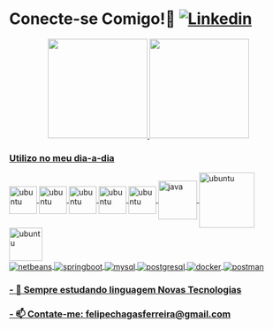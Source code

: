 # Conecte-se Comigo!👋 [![Linkedin](https://img.shields.io/badge/LinkedIn-0077B5?style=for-the-badge&logo=linkedin&logoColor=white)](https://linkedin.com/in/felipe-chagas/)


<div align="center">
  <a href="https://github.com/felipeechagas">
  <img height="180em" src="https://github-readme-stats.vercel.app/api?username=felipeechagas&show_icons=true&theme=dracula&include_all_commits=true&count_private=true"/>
  <img height="180em" src="https://github-readme-stats.vercel.app/api/top-langs/?username=felipeechagas&layout=compact&langs_count=7&theme=dracula"/>
</div>

### Utilizo no meu dia-a-dia

<div style = "display: inline_block">
  <img align="center" alt="ubuntu" src="https://cdn.jsdelivr.net/gh/devicons/devicon/icons/ubuntu/ubuntu-plain-wordmark.svg" width="50px" heidth="50px"/>
  <img align="center" alt="ubuntu" src="https://cdn.jsdelivr.net/gh/devicons/devicon/icons/windows8/windows8-original.svg" width="50px" heidth="50px"/>
  <img align="center" alt="ubuntu" src="https://cdn.jsdelivr.net/gh/devicons/devicon/icons/html5/html5-original.svg" width="50px" heidth="50px"/>
  <img align="center" alt="ubuntu" src="https://cdn.jsdelivr.net/gh/devicons/devicon/icons/css3/css3-original.svg" width="50px" heidth="50px"/>
  <img align="center" alt="ubuntu" src="https://cdn.jsdelivr.net/gh/devicons/devicon/icons/angularjs/angularjs-original.svg" width="50px" heidth="50px"/>  
  <img align="center" alt="java" src="https://cdn.jsdelivr.net/gh/devicons/devicon/icons/java/java-original-wordmark.svg" width=70px" heidth="70px"/>
  <img align="center" alt="ubuntu" src="https://cdn.jsdelivr.net/gh/devicons/devicon/icons/intellij/intellij-original-wordmark.svg" width="100px" heidth="100px"/>  
  <img align="center" alt="ubuntu" src="https://cdn.jsdelivr.net/gh/devicons/devicon/icons/vscode/vscode-original-wordmark.svg" width="60px" heidth="60px"/>
</div>
  <div style = "display: inline_block">
    <img align="center" alt="netbeans" src="https://img.shields.io/badge/NetBeansIDE-1B6AC6.svg?style=for-the-badge&logo=apache-netbeans-ide&logoColor=white"/>
    <img align="center" alt="springboot" src="https://img.shields.io/badge/Spring-6DB33F?style=for-the-badge&logo=spring&logoColor=white"/>
    <img align="center" alt="mysql" src="https://img.shields.io/badge/MySQL-00000F?style=for-the-badge&logo=mysql&logoColor=white"/>
    <img align="center" alt="postgresql" src="https://img.shields.io/badge/PostgreSQL-316192?style=for-the-badge&logo=postgresql&logoColor=white"/>
    <img align="center" alt="docker" src="https://img.shields.io/badge/docker-%230db7ed.svg?style=for-the-badge&logo=docker&logoColor=white"/>
    <img align="center" alt="postman" src="https://img.shields.io/badge/Postman-FF6C37?style=for-the-badge&logo=postman&logoColor=white"/>
    
  </div>
    
### - 🌱 Sempre estudando linguagem Novas Tecnologias
### - 📫 Contate-me: felipechagasferreira@gmail.com


